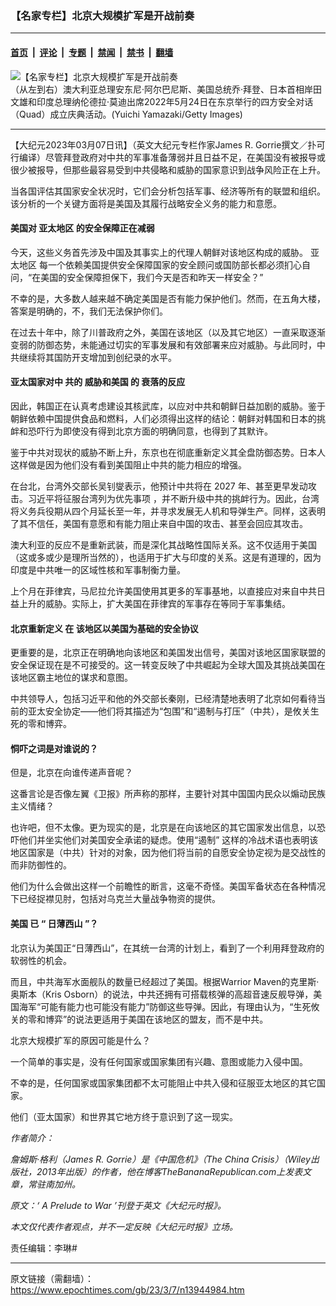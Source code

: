 ### 【名家专栏】北京大规模扩军是开战前奏

---

#### [首页](../../../..?n13944984) &nbsp;|&nbsp; [评论](../../../../../epoch-comment?n13944984) &nbsp;|&nbsp; [专题](../../../../../epoch-special?n13944984) &nbsp;|&nbsp; [禁闻](../../../../../epoch-news?n13944984) &nbsp;|&nbsp; [禁书](../../../../../books?n13944984) &nbsp;|&nbsp; [翻墙](https://github.com/gfw-breaker/nogfw/blob/master/README.md?n13944984)


<div><img alt="【名家专栏】北京大规模扩军是开战前奏" class="attachment-djy_600_400 size-djy_600_400 wp-post-image" src="https://i.epochtimes.com/assets/uploads/2023/03/id13950092-biden-kishida-modi-albanese-700x420-600x400.jpeg"/>
<div class="caption">
 （从左到右）澳大利亚总理安东尼·阿尔巴尼斯、美国总统乔·拜登、日本首相岸田文雄和印度总理纳伦德拉·莫迪出席2022年5月24日在东京举行的四方安全对话（Quad）成立庆典活动。(Yuichi Yamazaki/Getty Images)
</div></div><hr/><div class="post_content" id="artbody" itemprop="articleBody">
 <!-- article content begin -->
 <p>
  【大纪元2023年03月07日讯】（英文大纪元专栏作家James R. Gorrie撰文／扑可行编译）尽管拜登政府对中共的军事准备薄弱并且日益不足，在美国没有被报导或很少被报导，但那些最容易受到中共侵略和威胁的国家意识到战争风险正在上升。
 </p>
 <p>
  当各国评估其国家安全状况时，它们会分析包括军事、经济等所有的联盟和组织。该分析的一个关键方面将是美国及其履行战略安全义务的能力和意愿。
 </p>
 <h4>
  <strong>
   美国对
   <ok href="https://www.epochtimes.com/gb/tag/%E4%BA%9A%E5%A4%AA%E5%9C%B0%E5%8C%BA.html">
    亚太地区
   </ok>
   的安全保障正在减弱
  </strong>
 </h4>
 <p>
  今天，这些义务首先涉及中国及其事实上的代理人朝鲜对该地区构成的威胁。
  <ok href="https://www.epochtimes.com/gb/tag/%E4%BA%9A%E5%A4%AA%E5%9C%B0%E5%8C%BA.html">
   亚太地区
  </ok>
  每一个依赖美国提供安全保障国家的安全顾问或国防部长都必须扪心自问，“在美国的安全保障担保下，我们今天是否和昨天一样安全？”
 </p>
 <p>
  不幸的是，大多数人越来越不确定美国是否有能力保护他们。然而，在五角大楼，答案是明确的，不，我们无法保护你们。
 </p>
 <p>
  在过去十年中，除了川普政府之外，美国在该地区（以及其它地区）一直采取逐渐变弱的防御态势，未能通过切实的军事发展和有效部署来应对威胁。与此同时，中共继续将其国防开支增加到创纪录的水平。
 </p>
 <h4>
  <strong>
   亚太国家对中
  </strong>
  <strong>
   共的
  </strong>
  <strong>
   威胁和美国
  </strong>
  <strong>
   的
  </strong>
  <strong>
   衰落的反应
  </strong>
 </h4>
 <p>
  因此，韩国正在认真考虑建设其核武库，以应对中共和朝鲜日益加剧的威胁。鉴于朝鲜依赖中国提供食品和燃料，人们必须得出这样的结论：朝鲜对韩国和日本的挑衅和恐吓行为即使没有得到北京方面的明确同意，也得到了其默许。
 </p>
 <p>
  鉴于中共对现状的威胁不断上升，东京也在彻底重新定义其全盘防御态势。日本人这样做是因为他们没有看到美国阻止中共的能力相应的增强。
 </p>
 <p>
  在台北，台湾外交部长吴钊燮表示，他预计中共将在 2027 年、甚至更早发动攻击。习近平将征服台湾列为优先事项 ，并不断升级中共的挑衅行为。因此，台湾将义务兵役期从四个月延长至一年，并寻求发展无人机和导弹生产。同样，这表明了其不信任，美国有意愿和有能力阻止来自中国的攻击、甚至会回应其攻击。
 </p>
 <p>
  澳大利亚的反应不是重新武装，而是深化其战略性国际关系。这不仅适用于美国（这或多或少是理所当然的），也适用于扩大与印度的关系。这是有道理的，因为印度是中共唯一的区域性核和军事制衡力量。
 </p>
 <p>
  上个月在菲律宾，马尼拉允许美国使用其更多的军事基地，以直接应对来自中共日益上升的威胁。实际上，扩大美国在菲律宾的军事存在等同于军事集结。
 </p>
 <h4>
  <strong>
   北京重新定义
  </strong>
  <strong>
   在
  </strong>
  <strong>
   该地区以美国为基础的安全协议
  </strong>
 </h4>
 <p>
  更重要的是，北京正在明确地向该地区和美国发出信号，美国对该地区国家联盟的安全保证现在是不可接受的。这一转变反映了中共崛起为全球大国及其挑战美国在该地区霸主地位的谋求和意图。
 </p>
 <p>
  中共领导人，包括习近平和他的外交部长秦刚，已经清楚地表明了北京如何看待当前的亚太安全协定——他们将其描述为“包围”和“遏制与打压”（中共），是攸关生死的零和博弈。
 </p>
 <h4>
  <strong>
   恫吓之词是对谁说的？
  </strong>
 </h4>
 <p>
  但是，北京在向谁传递声音呢？
 </p>
 <p>
  这番言论是否像左翼《卫报》所声称的那样，主要针对其中国国内民众以煽动民族主义情绪？
 </p>
 <p>
  也许吧，但不太像。更为现实的是，北京是在向该地区的其它国家发出信息，以恐吓他们并坐实他们对美国安全承诺的疑虑。使用“遏制” 这样的冷战术语也表明该地区国家是（中共）针对的对象，因为他们将当前的自愿安全协定视为是交战性的而非防御性的。
 </p>
 <p>
  他们为什么会做出这样一个前瞻性的断言，这毫不奇怪。美国军备状态在各种情况下已经捉襟见肘，包括对乌克兰大量战争物资的提供。
 </p>
 <h4>
  <strong>
   美国
  </strong>
  <strong>
   已
  </strong>
  <strong>
   “
  </strong>
  <strong>
   日薄西山
  </strong>
  <strong>
   ”？
  </strong>
 </h4>
 <p>
  北京认为美国正“日薄西山”，在其统一台湾的计划上，看到了一个利用拜登政府的软弱性的机会。
 </p>
 <p>
  而且，中共海军水面舰队的数量已经超过了美国。根据Warrior Maven的克里斯‧奥斯本（Kris Osborn）的说法，中共还拥有可搭载核弹的高超音速反舰导弹，美国海军“可能有能力也可能没有能力”防御这些导弹。因此，有理由认为，“生死攸关的零和博弈”的说法更适用于美国在该地区的盟友，而不是中共。
 </p>
 <p>
  北京大规模扩军的原因可能是什么？
 </p>
 <p>
  一个简单的事实是，没有任何国家或国家集团有兴趣、意图或能力入侵中国。
 </p>
 <p>
  不幸的是，任何国家或国家集团都不太可能阻止中共入侵和征服亚太地区的其它国家。
 </p>
 <p>
  他们（亚太国家）和世界其它地方终于意识到了这一现实。
 </p>
 <p>
  <em>
   作者简介：
  </em>
 </p>
 <p>
  <em>
   詹姆斯‧格利（James R. Gorrie）是《中国危机》（The China Crisis）（Wiley出版社，2013年出版）的作者，他在博客TheBananaRepublican.com上发表文章，常驻南加州。
  </em>
 </p>
 <p>
  <em>
   原文：‘
   <ok href="https://www.theepochtimes.com/a-prelude-to-war_5115549.html">
    A Prelude to War
   </ok>
   ’刊登于英文《大纪元时报》。
  </em>
 </p>
 <p>
  <em>
   本文仅代表作者观点，并不一定反映《大纪元时报》立场。
  </em>
 </p>
 <p>
  责任编辑：李琳#
 </p>
 <!-- article content end -->
 <div id="below_article_ad">
 </div>
</div>


---

原文链接（需翻墙）：https://www.epochtimes.com/gb/23/3/7/n13944984.htm